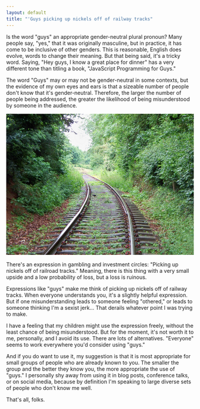 ```yaml
---
layout: default
title: "'Guys picking up nickels off of railway tracks"
---
```


Is the word "guys" an appropriate gender-neutral plural pronoun? Many people say, "yes," that it was originally masculine, but in practice, it has come to be inclusive of other genders. This is reasonable, English does evolve, words to change their meaning. But that being said, it's a tricky word. Saying, "Hey guys, I know a great place for dinner" has a very different tone than titling a book, "JavaScript Programming for Guys."

The word "Guys" may or may not be gender-neutral in some contexts, but the evidence of my own eyes and ears is that a sizeable number of people don't know that it's gender-neutral. Therefore, the larger the number of people being addressed, the greater the likelihood of being misunderstood by someone in the audience.

[![Railway track 025"](/assets/images/railway-tracks.jpg)](https://www.flickr.com/photos/stoo57/4711891147 "Railway track 025 by StooMathiesen, on Flickr")

There's an expression in gambling and investment circles: "Picking up nickels off of railroad tracks." Meaning, there is this thing with a very small upside and a low probability of loss, but a loss is ruinous.

Expressions like "guys" make me think of picking up nickels off of railway tracks. When everyone understands you, it's a slightly helpful expression. But if one misunderstanding  leads to someone feeling "othered," or leads to someone thinking I'm a sexist jerk... That derails whatever point I was trying to make.

I have a feeling that my children might use the expression freely, without the least chance of being misunderstood. But for the moment, it's not worth it to me, personally, and I avoid its use. There are lots of alternatives. "Everyone" seems to work everywhere you'd consider using "guys."

And if you do want to use it, my suggestion is that it is most appropriate for small groups of people who are already known to you. The smaller the group and the better they know you, the more appropriate the use of "guys." I personally shy away from using it in blog posts, conference talks, or on social media, because by definition I'm speaking to large diverse sets of people who don't know me well.

That's all, folks.